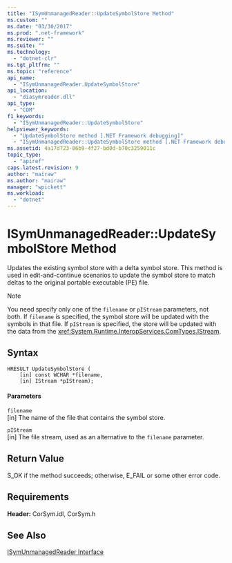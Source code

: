 ```yaml
---
title: "ISymUnmanagedReader::UpdateSymbolStore Method"
ms.custom: ""
ms.date: "03/30/2017"
ms.prod: ".net-framework"
ms.reviewer: ""
ms.suite: ""
ms.technology: 
  - "dotnet-clr"
ms.tgt_pltfrm: ""
ms.topic: "reference"
api_name: 
  - "ISymUnmanagedReader.UpdateSymbolStore"
api_location: 
  - "diasymreader.dll"
api_type: 
  - "COM"
f1_keywords: 
  - "ISymUnmanagedReader::UpdateSymbolStore"
helpviewer_keywords: 
  - "UpdateSymbolStore method [.NET Framework debugging]"
  - "ISymUnmanagedReader::UpdateSymbolStore method [.NET Framework debugging]"
ms.assetid: 4a17d723-86b9-4f27-bd0d-b70c3259011c
topic_type: 
  - "apiref"
caps.latest.revision: 9
author: "mairaw"
ms.author: "mairaw"
manager: "wpickett"
ms.workload: 
  - "dotnet"
---
```

# ISymUnmanagedReader::UpdateSymbolStore Method
Updates the existing symbol store with a delta symbol store. This method is used in edit-and-continue scenarios to update the symbol store to match deltas to the original portable executable (PE) file.  
  
> [!NOTE]
>  You need specify only one of the `filename` or `pIStream` parameters, not both. If `filename` is specified, the symbol store will be updated with the symbols in that file. If `pIStream` is specified, the store will be updated with the data from the <xref:System.Runtime.InteropServices.ComTypes.IStream>.  
  
## Syntax  
  
```  
HRESULT UpdateSymbolStore (  
    [in] const WCHAR *filename,  
    [in] IStream *pIStream);  
```  
  
#### Parameters  
 `filename`  
 [in] The name of the file that contains the symbol store.  
  
 `pIStream`  
 [in] The file stream, used as an alternative to the `filename` parameter.  
  
## Return Value  
 S_OK if the method succeeds; otherwise, E_FAIL or some other error code.  
  
## Requirements  
 **Header:** CorSym.idl, CorSym.h  
  
## See Also  
 [ISymUnmanagedReader Interface](../../../../docs/framework/unmanaged-api/diagnostics/isymunmanagedreader-interface.md)
